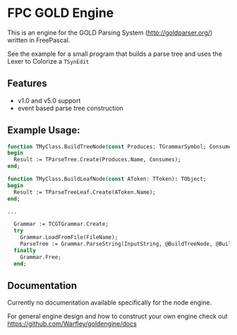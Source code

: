 # FPC GOLD Engine

This is an engine for the GOLD Parsing System (http://goldparser.org/) written in FreePascal.

See the example for a small program that builds a parse tree and uses the Lexer to Colorize a `TSynEdit`

## Features
* v1.0 and v5.0 support
* event based parse tree construction

## Example Usage:
```pascal
function TMyClass.BuildTreeNode(const Produces: TGrammarSymbol; Consumes: specialize TArray<TObject>): TObject;
begin
  Result := TParseTree.Create(Produces.Name, Consumes);
end;

function TMyClass.BuildLeafNode(const AToken: TToken): TObject;
begin
  Result := TParseTreeLeaf.Create(AToken.Name);
end;

...

  Grammar := TCGTGrammar.Create;
  try
    Grammar.LoadFromFile(FileName);
    ParseTree := Grammar.ParseString(InputString, @BuildTreeNode, @BuildLeafNode);
  finally
    Grammar.Free;
  end;
```

## Documentation
Currently no documentation available specifically for the node engine.

For general engine design and how to construct your own engine check out https://github.com/Warfley/goldengine/docs
